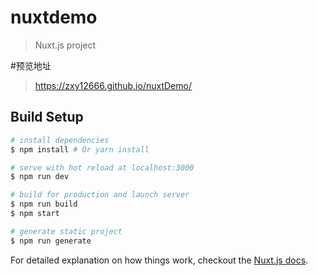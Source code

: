 # nuxtdemo

> Nuxt.js project

#预览地址
>https://zxy12666.github.io/nuxtDemo/

## Build Setup



``` bash
# install dependencies
$ npm install # Or yarn install

# serve with hot reload at localhost:3000
$ npm run dev

# build for production and launch server
$ npm run build
$ npm start

# generate static project
$ npm run generate
```

For detailed explanation on how things work, checkout the [Nuxt.js docs](https://github.com/nuxt/nuxt.js).
